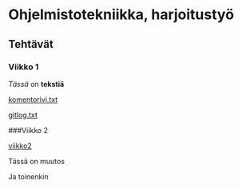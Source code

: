 # Ohjelmistotekniikka, harjoitustyö
## Tehtävät
### Viikko 1
*Tässä* on **tekstiä**

[komentorivi.txt](https://github.com/tuomoart/ot-harjoitustyo/blob/master/laskarit/viikko1/komentorivi.txt)

[gitlog.txt](https://github.com/tuomoart/ot-harjoitustyo/blob/master/laskarit/viikko1/gitlog.txt)

###Viikko 2

[viikko2](https://github.com/tuomoart/ot-harjoitustyo/tree/master/laskarit/viikko2)

Tässä on muutos

Ja toinenkin
